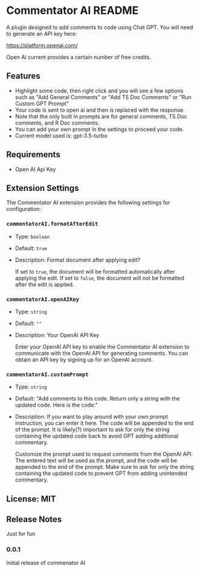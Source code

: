 # Commentator AI README

A plugin designed to add comments to code using Chat GPT. You will need to generate an API key here:

https://platform.openai.com/

Open AI current provides a certain number of free credits.

## Features

- Highlight some code, then right click and you will see a few options such as "Add General Comments" or "Add TS Doc Comments" or "Run Custom GPT Prompt"
- Your code is sent to open ai and then is replaced with the response.
- Note that the only built in prompts are for general comments, TS Doc comments, and R Doc comments.
- You can add your own prompt in the settings to proceed your code.
- Current model used is: gpt-3.5-turbo

## Requirements

- Open AI Api Key

## Extension Settings

The Commentator AI extension provides the following settings for configuration:

### `commentatorAI.formatAfterEdit`

- Type: `boolean`
- Default: `true`
- Description: Format document after applying edit?

  If set to `true`, the document will be formatted automatically after applying the edit. If set to `false`, the document will not be formatted after the edit is applied.

### `commentatorAI.openAIKey`

- Type: `string`
- Default: `""`
- Description: Your OpenAI API Key

  Enter your OpenAI API key to enable the Commentator AI extension to communicate with the OpenAI API for generating comments. You can obtain an API key by signing up for an OpenAI account.

### `commentatorAI.customPrompt`

- Type: `string`
- Default: "Add comments to this code. Return only a string with the updated code. Here is the code:"
- Description: If you want to play around with your own prompt instruction, you can enter it here. The code will be appended to the end of the prompt. It is likely(?) important to ask for only the string containing the updated code back to avoid GPT adding additional commentary.

  Customize the prompt used to request comments from the OpenAI API. The entered text will be used as the prompt, and the code will be appended to the end of the prompt. Make sure to ask for only the string containing the updated code to prevent GPT from adding unintended commentary.


## License: MIT

## Release Notes

Just for fun

### 0.0.1

Initial release of commenator AI

